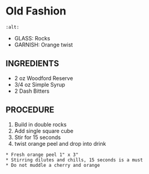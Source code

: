 # Old Fashion


```{image} ../../images/
:alt: 
```

* GLASS: Rocks
* GARNISH: Orange twist

## INGREDIENTS
* 2 oz      Woodford Reserve
* 3/4 oz    Simple Syrup
* 2 Dash    Bitters

## PROCEDURE
1. Build in double rocks
2. Add single square cube
3. Stir for 15 seconds
4. twist orange peel and drop into drink

```{important}
* Fresh orange peel 1" x 3"
* Stirring dilutes and chills, 15 seconds is a must
* Do not muddle a cherry and orange
```
